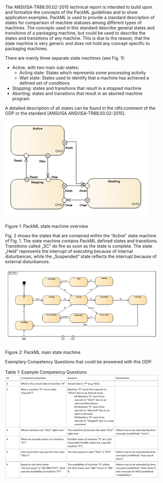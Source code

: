 The ANSl/ISA-TR88.00.02-2015 technical report is intended to build upon and formalize the concepts of the PackML guidelines 
and to show application examples. PackML is used to provide a standard description of states for comparison of machine statuses 
among different types of machines. The concepts used in this standard describe general states and transitions of a 
packaging machine, but could be used to describe the states and transitions of any machine. This is due to the reason, 
that the state machine is very generic and does not hold any concept specific to packaging machines.

There are mainly three separate state machines (see Fig. 1):
* Active, with two main sub-states:
  * Acting state: States which represents some processing activity
  * Wait state: States used to identify that a machine has achieved a defined set of conditions
* Stopping: states and transitions that result in a stopped machine
* Aborting: states and transitions that result in an aborted machine program

A detailed description of all states can be found in the rdfs:comment of the ODP or the standard [ANSl/ISA ANSl/ISA-TR88.00.02-2015].

![](./pictures/ISA88_SM1.png?raw=true "ISA 88 State Machine")<br></br>
Figure 1: PackML state machine overview

Fig. 2 shows the states that are contained within the “Active” state machine of Fig. 1. The state machine contains PackML 
defined states and transitions. Transitions called „SC“ do fire as soon as the state is complete. The state „Held“ represents 
the interrupt of executing because of internal disturbances, while the „Suspended“ state reflects the interrupt because of 
external disturbances.

![](./pictures/ISA88_SM2.png?raw=true "ISA 88 State Machine")<br></br>
Figure 2: PackML main state machine

Exemplary Competency Questions that could be answered with this ODP:<br></br>
Table 1: Example Competency Questions
![](./pictures/ISA88_exCQ.png?raw=true "exampleCQ")
